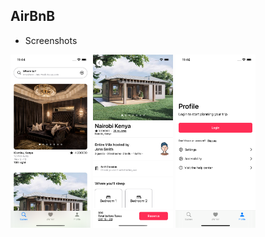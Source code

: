 ## AirBnB
- Screenshots
<img src="images/home.png" width="128"/>
<img src="images/house_details.png" width="128"/>
<img src="images/profile.png" width="128"/>

